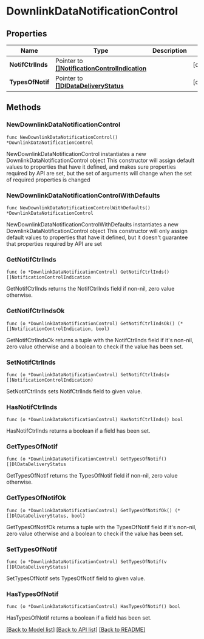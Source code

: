 # DownlinkDataNotificationControl

## Properties

Name | Type | Description | Notes
------------ | ------------- | ------------- | -------------
**NotifCtrlInds** | Pointer to [**[]NotificationControlIndication**](NotificationControlIndication.md) |  | [optional] 
**TypesOfNotif** | Pointer to [**[]DlDataDeliveryStatus**](DlDataDeliveryStatus.md) |  | [optional] 

## Methods

### NewDownlinkDataNotificationControl

`func NewDownlinkDataNotificationControl() *DownlinkDataNotificationControl`

NewDownlinkDataNotificationControl instantiates a new DownlinkDataNotificationControl object
This constructor will assign default values to properties that have it defined,
and makes sure properties required by API are set, but the set of arguments
will change when the set of required properties is changed

### NewDownlinkDataNotificationControlWithDefaults

`func NewDownlinkDataNotificationControlWithDefaults() *DownlinkDataNotificationControl`

NewDownlinkDataNotificationControlWithDefaults instantiates a new DownlinkDataNotificationControl object
This constructor will only assign default values to properties that have it defined,
but it doesn't guarantee that properties required by API are set

### GetNotifCtrlInds

`func (o *DownlinkDataNotificationControl) GetNotifCtrlInds() []NotificationControlIndication`

GetNotifCtrlInds returns the NotifCtrlInds field if non-nil, zero value otherwise.

### GetNotifCtrlIndsOk

`func (o *DownlinkDataNotificationControl) GetNotifCtrlIndsOk() (*[]NotificationControlIndication, bool)`

GetNotifCtrlIndsOk returns a tuple with the NotifCtrlInds field if it's non-nil, zero value otherwise
and a boolean to check if the value has been set.

### SetNotifCtrlInds

`func (o *DownlinkDataNotificationControl) SetNotifCtrlInds(v []NotificationControlIndication)`

SetNotifCtrlInds sets NotifCtrlInds field to given value.

### HasNotifCtrlInds

`func (o *DownlinkDataNotificationControl) HasNotifCtrlInds() bool`

HasNotifCtrlInds returns a boolean if a field has been set.

### GetTypesOfNotif

`func (o *DownlinkDataNotificationControl) GetTypesOfNotif() []DlDataDeliveryStatus`

GetTypesOfNotif returns the TypesOfNotif field if non-nil, zero value otherwise.

### GetTypesOfNotifOk

`func (o *DownlinkDataNotificationControl) GetTypesOfNotifOk() (*[]DlDataDeliveryStatus, bool)`

GetTypesOfNotifOk returns a tuple with the TypesOfNotif field if it's non-nil, zero value otherwise
and a boolean to check if the value has been set.

### SetTypesOfNotif

`func (o *DownlinkDataNotificationControl) SetTypesOfNotif(v []DlDataDeliveryStatus)`

SetTypesOfNotif sets TypesOfNotif field to given value.

### HasTypesOfNotif

`func (o *DownlinkDataNotificationControl) HasTypesOfNotif() bool`

HasTypesOfNotif returns a boolean if a field has been set.


[[Back to Model list]](../README.md#documentation-for-models) [[Back to API list]](../README.md#documentation-for-api-endpoints) [[Back to README]](../README.md)



